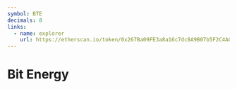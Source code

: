 ```yaml
---
symbol: BTE
decimals: 8
links:
  - name: explorer
    url: https://etherscan.io/token/0x267Ba09FE3a8a16c7dc8A9B07b5F2C4AC0aDf1c0
---
```


# Bit Energy
